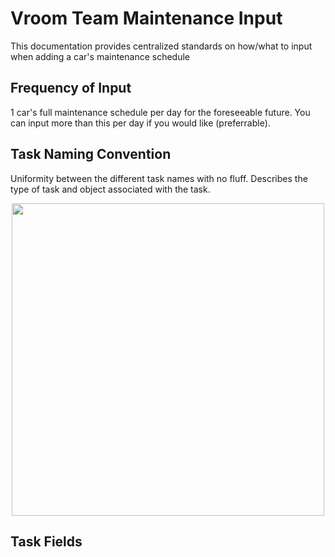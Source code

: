 # Vroom Team Maintenance Input
This documentation provides centralized standards on how/what to input when adding a car's maintenance schedule

## Frequency of Input
1 car's full maintenance schedule per day for the foreseeable future.
You can input more than this per day if you would like (preferrable).

## Task Naming Convention
Uniformity between the different task names with no fluff.
Describes the type of task and object associated with the task.

<p align="center"><img src="https://github.com/eltoncrego/vroom-app/blob/master/documentation/assets/task_naming_convention_image.png?raw=true" width="500"></p>

## Task Fields



